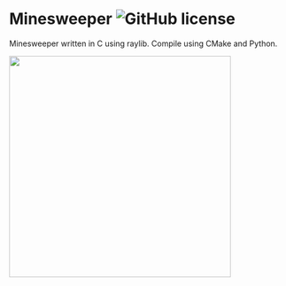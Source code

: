 # Minesweeper ![GitHub license](https://img.shields.io/github/license/lanylow/minesweeper?color=informational)

Minesweeper written in C using raylib. Compile using CMake and Python.

<img width="400" src="https://github.com/lanylow/minesweeper/assets/31806776/9f2ac1a9-e505-46d9-bbd4-0865db2c474e">
